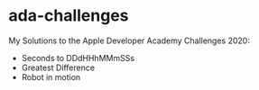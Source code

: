 # ada-challenges
My Solutions to the Apple Developer Academy Challenges 2020:
* Seconds to DDdHHhMMmSSs
* Greatest Difference
* Robot in motion

